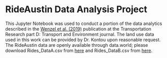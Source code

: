 # RideAustin Data Analysis Project

This Jupyter Notebook was used to conduct a portion of the data analytics described in the [Wenzel et al. (2019)](https://doi.org/10.1016/j.trd.2019.03.005) publication at the Transportation Research part D: Transport and Environment journal. The land use data used in this work can be provided by Dr. Kontou upon reasonable request. The RideAustin data are openly available through data.world; please download Rides_DataA.csv from [here](https://data.world/ride-austin/ride-austin-june-6-april-13) and Rides_DataB.csv from [here](https://data.world/ride-austin/ride-austin-june-6-april-13-part-2).
